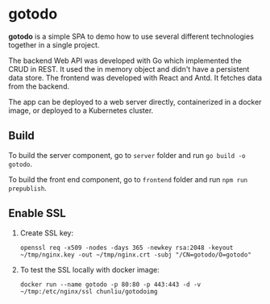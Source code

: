 # gotodo

**gotodo** is a simple SPA to demo how to use several different technologies together in a single project. 

The backend Web API was developed with Go which implemented the CRUD in REST. It used the in memory object and didn't have a persistent data store. The frontend was developed with React and Antd. It fetches data from the backend. 

The app can be deployed to a web server directly, containerized in a docker image, or deployed to a Kubernetes cluster. 

## Build

To build the server component, go to `server` folder and run `go build -o gotodo`. 

To build the front end component, go to `frontend` folder and run `npm run prepublish`.

## Enable SSL

1. Create SSL key:

    ```openssl req -x509 -nodes -days 365 -newkey rsa:2048 -keyout ~/tmp/nginx.key -out ~/tmp/nginx.crt -subj "/CN=gotodo/O=gotodo"```

2. To test the SSL locally with docker image:

    ```docker run --name gotodo -p 80:80 -p 443:443 -d -v ~/tmp:/etc/nginx/ssl chunliu/gotodoimg```
    